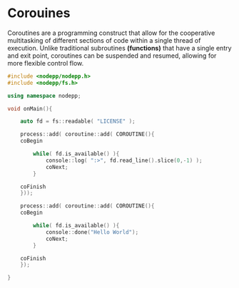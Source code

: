 # Corouines

Coroutines are a programming construct that allow for the cooperative multitasking of different sections of code within a single thread of execution. Unlike traditional subroutines **(functions)** that have a single entry and exit point, coroutines can be suspended and resumed, allowing for more flexible control flow.

```cpp
#include <nodepp/nodepp.h>
#include <nodepp/fs.h>

using namespace nodepp;

void onMain(){

    auto fd = fs::readable( "LICENSE" );

    process::add( coroutine::add( COROUTINE(){
    coBegin

        while( fd.is_available() ){
            console::log( ":>", fd.read_line().slice(0,-1) );
            coNext;
        }

    coFinish
    }));

    process::add( coroutine::add( COROUTINE(){
    coBegin

        while( fd.is_available() ){
            console::done("Hello World");
            coNext;
        }

    coFinish
    });

}
```
